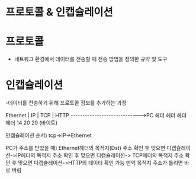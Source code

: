 # 프로토콜 & 인캡슐레이션

# 프로토콜
- 네트워크 환경에서 데이터를 전송할 때 전송 방법을 정의한 규약 및 도구

# 인캡슐레이션
-데이터를 전송하기 위해 프로토콜 정보를 추가하는 과정

Ethernet | IP | TCP | HTTP ----------------------------->PC 
헤더      헤더  헤더 헤더
14         20     20          (바이트)

인캡슐레이션 순서) tcp->IP->Ethernet

PC가 주소를 받았을 때)
Ethernet헤더의 목적지(Dst) 주소 확인 후 맞으면 디캡슐레이션->IP헤더의 목적지 주소 확인 후 맞으면 디캡슐레이션->
TCP헤더의 목적지 주소 확인 후 맞으면 디캡슐레이션->HTTP의 데이터 확인 가능 
만약 목적지 주소가 틀리면 바로 버림


